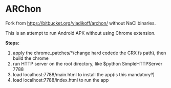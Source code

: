 # ARChon
Fork from https://bitbucket.org/vladikoff/archon/ without NaCl binaries.

This is an attempt to run Android APK without using Chrome extension.

**Steps:**  
1. apply the chrome_patches/*(change hard codede the CRX fs path), then build the chrome  
2. run HTTP server on the root directory, like $python SimpleHTTPServer 7788  
3. load localhost:7788/main.html to install the app(is this mandatory?)  
4. load localhost:7788/index.html to run the app  
